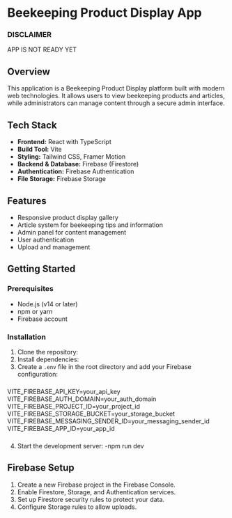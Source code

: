 # Beekeeping Product Display App

### DISCLAIMER

APP IS NOT READY YET

## Overview

This application is a Beekeeping Product Display platform built with modern web technologies. It allows users to view beekeeping products and articles, while administrators can manage content through a secure admin interface.

## Tech Stack

- **Frontend:** React with TypeScript
- **Build Tool:** Vite
- **Styling:** Tailwind CSS, Framer Motion
- **Backend & Database:** Firebase (Firestore)
- **Authentication:** Firebase Authentication
- **File Storage:** Firebase Storage

## Features

- Responsive product display gallery
- Article system for beekeeping tips and information
- Admin panel for content management
- User authentication
- Upload and management

## Getting Started

### Prerequisites

- Node.js (v14 or later)
- npm or yarn
- Firebase account

### Installation

1. Clone the repository:
2. Install dependencies:
3. Create a `.env` file in the root directory and add your Firebase configuration:
###
VITE_FIREBASE_API_KEY=your_api_key
VITE_FIREBASE_AUTH_DOMAIN=your_auth_domain
VITE_FIREBASE_PROJECT_ID=your_project_id
VITE_FIREBASE_STORAGE_BUCKET=your_storage_bucket
VITE_FIREBASE_MESSAGING_SENDER_ID=your_messaging_sender_id
VITE_FIREBASE_APP_ID=your_app_id
###
4. Start the development server:
   -npm run dev
   
## Firebase Setup

1. Create a new Firebase project in the Firebase Console.
2. Enable Firestore, Storage, and Authentication services.
3. Set up Firestore security rules to protect your data.
4. Configure Storage rules to allow uploads.

   
